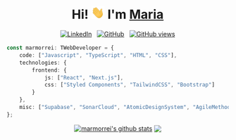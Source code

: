 <p align="center" width="300">
   <h1 align="center">Hi! <img src="https://github.com/ABSphreak/ABSphreak/blob/master/gifs/Hi.gif" width="30px"> I'm <a href="https://www.linkedin.com/in/maria-morales-reina" title="See my LinkedIn profile" target="_blank">Maria</a></h1>
</p>

<div align="center">

<a href="https://www.linkedin.com/in/maria-morales-reina" target="_blank"><img src="https://img.shields.io/badge/Maria%20Morales%20Reina-%230077B5.svg?&style=flat-square&logo=linkedin&logoColor=white" alt="LinkedIn"></a>&nbsp;&nbsp;
<a href="https://github.com/marmorrei" target="_blank"><img src="https://img.shields.io/github/followers/marmorrei?label=marmorrei&style=social" alt="GitHub"></a>&nbsp;&nbsp;
<a href="https://github.com/marmorrei" target="_blank"><img src="https://komarev.com/ghpvc/?username=marmorrei&label=Visitors&color=EC8E2C&style=flat" alt="GitHub views"></a>

</div>

```typescript
const marmorrei: TWebDeveloper = {
    code: ["Javascript", "TypeScript", "HTML", "CSS"],
    technologies: {
        frontend: {
            js: ["React", "Next.js"],
            css: ["Styled Components", "TailwindCSS", "Bootstrap"]
        }
    },
    misc: ["Supabase", "SonarCloud", "AtomicDesignSystem", "AgileMethodologies", "Storybook"],
};
```
<div align="center"><a href="https://github.com/marmorrei/github-readme-stats"><img align="center" src="https://github-readme-stats.vercel.app/api?username=marmorrei&show_icons=true&include_all_commits=true&theme=react&hide_border=false" alt="marmorrei's github stats" /></a>  <a href="https://github.com/marmorrei/github-readme-stats"><img align="center" src="https://github-readme-stats.vercel.app/api/top-langs/?username=marmorrei&layout=compact&theme=react&hide_border=false" /></a></div>
